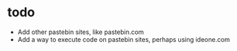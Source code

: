 # todo
* Add other pastebin sites, like pastebin.com
* Add a way to execute code on pastebin sites, perhaps using ideone.com
